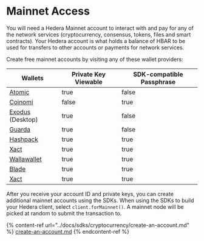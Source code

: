 # Mainnet Access

You will need a Hedera Mainnet account to interact with and pay for any of the network services (cryptocurrency, consensus, tokens, files and smart contracts). Your Hedera account is what holds a balance of HBAR to be used for transfers to other accounts or payments for network services.

Create free mainnet accounts by visiting any of these wallet providers:

<table><thead><tr><th>Wallets</th><th data-type="checkbox">Private Key Viewable</th><th data-type="checkbox">SDK-compatible Passphrase</th></tr></thead><tbody><tr><td><a href="https://support.atomicwallet.io/article/19-how-to-view-your-private-keys-backup-phrase">Atomic</a></td><td>true</td><td>false</td></tr><tr><td><a href="https://www.coinomi.com/en/">Coinomi</a></td><td>false</td><td>true</td></tr><tr><td><a href="https://www.exodus.com/hedera-wallet-hbar">Exodus</a> (Desktop)</td><td>true</td><td>false</td></tr><tr><td><a href="https://guarda.com/coins/hedera-wallet/">Guarda</a></td><td>true</td><td>false</td></tr><tr><td><a href="https://www.hashpack.app/">Hashpack</a></td><td>true</td><td>true</td></tr><tr><td><a href="https://wallet.xact.ac/">Xact</a></td><td>true</td><td>true</td></tr><tr><td><a href="https://wallawallet.com/">Wallawallet</a></td><td>true</td><td>true</td></tr><tr><td><a href="https://www.bladewallet.io/">Blade</a></td><td>true</td><td>true</td></tr><tr><td><a href="https://wallet.xact.ac/">Xact</a></td><td>true</td><td>true</td></tr></tbody></table>

After you receive your account ID and private keys, you can create additional mainnet accounts using the SDKs. When using the SDKs to build your Hedera client, select `client.forMainnet()`. A mainnet node will be picked at random to submit the transaction to.

{% content-ref url="../docs/sdks/cryptocurrency/create-an-account.md" %}
[create-an-account.md](../docs/sdks/cryptocurrency/create-an-account.md)
{% endcontent-ref %}
